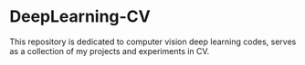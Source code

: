 # DeepLearning-CV
This repository is dedicated to computer vision deep learning codes, serves as a collection of my projects and experiments in CV.
